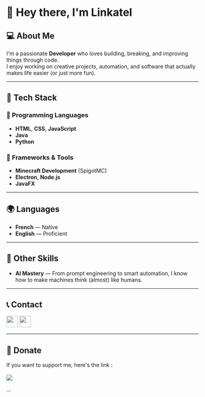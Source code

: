 # 👋 Hey there, I'm **Linkatel**

## 💻 About Me
I'm a passionate **Developer** who loves building, breaking, and improving things through code.  
I enjoy working on creative projects, automation, and software that actually makes life easier (or just more fun).

---

## 🧠 Tech Stack

### 🔹 Programming Languages
- **HTML**, **CSS**, **JavaScript**
- **Java**
- **Python**

### 🔹 Frameworks & Tools
- **Minecraft Development** (SpigotMC)
- **Electron**, **Node.js**
- **JavaFX**

---

## 🌍 Languages
- **French** — Native  
- **English** — Proficient

---

## 🤖 Other Skills
- **AI Mastery** — From prompt engineering to smart automation, I know how to make machines think (almost) like humans.

---

## 📞 Contact
<a href="https://discord.com/users/836591122381930497"><img src="https://img.icons8.com/?size=100&id=M725CLW4L7wE&format=png&color=000000" style="width: 30px; height: 30px;"></a> <a href="https://github.com/Linkatel"><img src="https://img.icons8.com/?size=100&id=3AYCSzCO85Qw&format=png&color=000000" style="width: 30px; height: 30px;"></a>

---
## 💝 Donate
If you want to support me, here's the link :
<br>
<br>
<a href="https://ko-fi.com/linkatel/donate"><img src="https://img.shields.io/badge/Support-Ko--fi-red?style=for-the-badge&logo=ko-fi"></a>


















































































































































































































































































...
